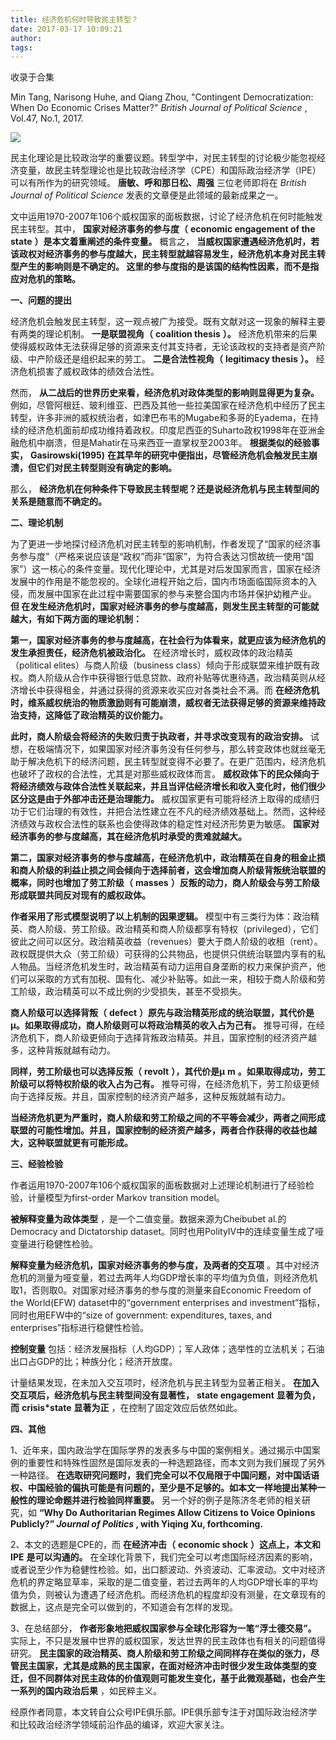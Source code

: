 ```yaml
---
title: 经济危机何时导致民主转型？
date: 2017-03-17 10:09:21
author: 
tags: 
---
```



收录于合集

Min Tang, Narisong Huhe, and Qiang Zhou, "Contingent Democratization: When Do
Economic Crises Matter?" _British Journal of Political Science_ , Vol.47,
No.1, 2017.

![](/images/677/2.jpeg)

  

民主化理论是比较政治学的重要议题。转型学中，对民主转型的讨论极少能忽视经济变量，故民主转型理论也是比较政治经济学（CPE）和国际政治经济学（IPE）可以有所作为的研究领域。
**唐敏、呼和那日松、周强** 三位老师即将在 _British Journal of Political Science_
发表的文章便是此领域的最新成果之一。

文中运用1970-2007年106个威权国家的面板数据，讨论了经济危机在何时能触发民主转型。其中， **国家对经济事务的参与度（** **economic
engagement of the state** **）是本文着重阐述的条件变量。** 概言之，
**当威权国家遭遇经济危机时，若该政权对经济事务的参与度越大，民主转型就越容易发生，经济危机本身对民主转型产生的影响则是不确定的。
这里的参与度指的是该国的结构性因素，而不是指应对危机的策略。**

**一、问题的提出**

经济危机会触发民主转型，这一观点被广为接受。既有文献对这一现象的解释主要有两类的理论机制。 **一是联盟视角（** **coalition thesis**
**）。** 经济危机带来的后果使得威权政体无法获得足够的资源来支付其支持者，无论该政权的支持者是资产阶级、中产阶级还是组织起来的劳工。
**二是合法性视角（** **legitimacy thesis** **）。** 经济危机损害了威权政体的绩效合法性。

然而， **从二战后的世界历史来看，经济危机对政体类型的影响则显得更为复杂。**
例如，尽管阿根廷、玻利维亚、巴西及其他一些拉美国家在经济危机中经历了民主转型，许多非洲的威权统治者，如津巴布韦的Mugabe和多哥的Eyadema，在持续的经济危机面前却成功维持着政权。印度尼西亚的Suharto政权1998年在亚洲金融危机中崩溃，但是Mahatir在马来西亚一直掌权至2003年。
**根据类似的经验事实，** **Gasirowski(1995)**
**在其早年的研究中便指出，尽管经济危机会触发民主崩溃，但它们对民主转型则没有确定的影响。**

那么， **经济危机在何种条件下导致民主转型呢？还是说经济危机与民主转型间的关系是随意而不确定的。**

**二、理论机制**

为了更进一步地探讨经济危机对民主转型的影响机制，作者发现了“国家的经济事务参与度”（严格来说应该是“政权”而非“国家”，为符合表达习惯故统一使用“国家”）这一核心的条件变量。现代化理论中，尤其是对后发国家而言，国家在经济发展中的作用是不能忽视的。全球化进程开始之后，国内市场面临国际资本的入侵，而发展中国家在此过程中需要国家的参与来整合国内市场并保护幼稚产业。
**但 在发生经济危机时，国家对经济事务的参与度越高，则发生民主转型的可能就越大，有如下两方面的理论机制：**

**第一，国家对经济事务的参与度越高，在社会行为体看来，就更应该为经济危机的发生承担责任，经济危机被政治化。**
在经济增长时，威权政体的政治精英（political elites）与商人阶级（business
class）倾向于形成联盟来维护既有政权。商人阶级从合作中获得银行低息贷款、政府补贴等优惠待遇，政治精英则从经济增长中获得租金，并通过获得的资源来收买应对各类社会不满。而
**在经济危机时，维系威权统治的物质激励则有可能崩溃，威权者无法获得足够的资源来维持政治支持，这降低了政治精英的议价能力。**

**此时，商人阶级会将经济的失败归责于执政者，并寻求改变现有的政治安排。**
试想，在极端情况下，如果国家对经济事务没有任何参与，那么转变政体也就丝毫无助于解决危机下的经济问题，民主转型就变得不必要了。在更广范围内，经济危机也破坏了政权的合法性，尤其是对那些威权政体而言。
**威权政体下的民众倾向于将经济绩效与政体合法性关联起来，并且当评估经济增长和收入变化时，他们很少区分这是由于外部冲击还是治理能力。**
威权国家更有可能将经济上取得的成绩归功于它们治理的有效性，并把合法性建立在不凡的经济绩效基础上。然而，这种经济绩效与政权合法性的联系也会使得政体的稳定性对经济形势更为敏感。
**国家对经济事务的参与度越高，其在经济危机时承受的责难就越大。**

**第二，国家对经济事务的参与度越高，在经济危机中，政治精英在自身的租金止损和商人阶级的利益止损之间会倾向于选择前者，这会增加商人阶级背叛统治联盟的概率，同时也增加了劳工阶级（**
**masses** **）反叛的动力，商人阶级会与劳工阶级形成联盟共同反对现有的威权政体。**

**作者采用了形式模型说明了以上机制的因果逻辑。**
模型中有三类行为体：政治精英、商人阶级、劳工阶级。政治精英和商人阶级都享有特权（privileged），它们彼此之间可以区分。政治精英收益（revenues）要大于商人阶级的收租（rent）。政权既提供大众（劳工阶级）可获得的公共物品，也提供只供统治联盟内享有的私人物品。当经济危机发生时，政治精英有动力运用自身垄断的权力来保护资产，他们可以采取的方式有加税、国有化、减少补贴等。如此一来，相较于商人阶级和劳工阶级，政治精英可以不成比例的少受损失，甚至不受损失。

**商人阶级可以选择背叛（** **defect**
**）原先与政治精英形成的统治联盟，其代价是μ。如果取得成功，商人阶级则可以将政治精英的收入占为己有。**
推导可得，在经济危机下，商人阶级更倾向于选择背叛政治精英。并且，国家控制的经济资产越多，这种背叛就越有动力。

**同样，劳工阶级也可以选择反叛（** **revolt** **），其代价是μ** **m**
**。如果取得成功，劳工阶级可以将特权阶级的收入占为己有。**
推导可得，在经济危机下，劳工阶级更倾向于选择反叛。并且，国家控制的经济资产越多，这种反叛就越有动力。

**当经济危机更为严重时，商人阶级和劳工阶级之间的不平等会减少，两者之间形成联盟的可能性增加。并且，国家控制的经济资产越多，两者合作获得的收益也越大，这种联盟就更有可能形成。**

**三、经验检验**

作者运用1970-2007年106个威权国家的面板数据对上述理论机制进行了经验检验，计量模型为first-order Markov transition
model。

**被解释变量为政体类型** ，是一个二值变量。数据来源为Cheibubet al.的Democracy and Dictatorship
dataset。同时也用PolityIV中的连续变量生成了哑变量进行稳健性检验。

**解释变量为经济危机，国家对经济事务的参与度，及两者的交互项**
。其中对经济危机的测量为哑变量，若过去两年人均GDP增长率的平均值为负值，则经济危机取1，否则取0。对国家对经济事务的参与度的测量来自Economic
Freedom of the World(EFW) dataset中的“government enterprises and
investment”指标，同时也用EFW中的“size of government: expenditures, taxes, and
enterprises”指标进行稳健性检验。

**控制变量** 包括：经济发展指标（人均GDP）；军人政体；选举性的立法机关；石油出口占GDP的比；种族分化；经济开放度。

计量结果发现，在未加入交互项时，经济危机与民主转型为显著正相关。 **在加入交互项后，经济危机与民主转型间没有显著性，** **state
engagement** **显著为负，而** **crisis*state** **显著为正** ，在控制了固定效应后依然如此。

**四、其他**

1、近年来，国内政治学在国际学界的发表多与中国的案例相关。通过揭示中国案例的重要性和特殊性固然是国际发表的一种选题路径，而本文则为我们展现了另外一种路径。
**在选取研究问题时，我们完全可以不仅局限于中国问题，对中国话语权、中国经验的偏执可能是有问题的，至少是不足够的。如本文一样地提出某种一般性的理论命题并进行检验同样重要。**
另一个好的例子是陈济冬老师的相关研究，如 **“Why Do Authoritarian Regimes Allow Citizens to Voice
Opinions Publicly?” _Journal of Politics_ , with Yiqing Xu, forthcoming.**

2、本文的选题是CPE的，而 **在经济冲击（** **economic shock** **）这点上，本文和** **IPE** **是可以沟通的。**
在全球化背景下，我们完全可以考虑国际经济因素的影响，或者说至少作为稳健性检验。如，出口额波动、外资波动、汇率波动。文中对经济危机的界定略显草率，采取的是二值变量，若过去两年的人均GDP增长率的平均值为负，则被认为遭遇了经济危机。而经济危机的程度却没有测量，在文章现有的数据上，这点是完全可以做到的，不知道会有怎样的发现。

3、在总结部分， **作者形象地把威权国家参与全球化形容为一笔“浮士德交易”。**
实际上，不只是发展中世界的威权国家，发达世界的民主政体也有相关的问题值得研究。
**民主国家的政治精英、商人阶级和劳工阶级之间同样存在类似的张力，尽管民主国家，尤其是成熟的民主国家，在面对经济冲击时很少发生政体类型的变迁，但不同群体对民主政体的价值观则可能发生变化，基于此微观基础，也会产生一系列的国内政治后果**
，如民粹主义。

  

经原作者同意，本文转自公众号IPE俱乐部。IPE俱乐部专注于对国际政治经济学和比较政治经济学领域前沿作品的编译，欢迎大家关注。  

